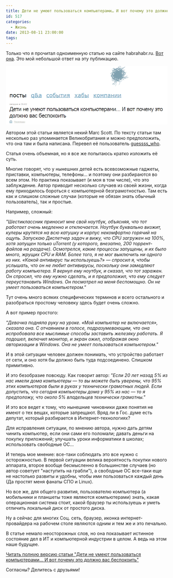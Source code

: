 ```yaml
---
title: Дети не умеют пользоваться компьютерами… И вот почему это должно вас беспокоить
id: 517
categories:
  - Жизнь
date: 2013-08-11 23:00:00
tags:
---
```


Только что я прочитал одноименную статью на сайте habrahabr.ru. [Вот она](http://habrahabr.ru/post/189706/). Это мой небольшой ответ на эту публикацию. <!--more-->

[![](/content/2013/08/Image-004.png)](/content/2013/08/Image-004.png)

Автором этой статьи является некий Marc Scott. По тексту статьи там несколько раз упоминается Великобритания и можно предположить, что она там и была написана. Перевел её пользователь [guessss_who](http://habrahabr.ru/users/guessss_who).

Статья очень объемная, но я все же попытаюсь кратко изложить её суть.

Многие говорят, что у нынешних детей есть всевозможные гаджеты, приставки, компьютеры, телефоны... и поэтому они разбираются во всем этом. Но практика показывает (и моя в том числе), что это заблуждение. Автор приводит несколько случаев из своей жизни, когда ему приходилось бороться с компьютерной безграмотностью. Там есть как и слишком сложные случаи (которые не обязан знать обычный пользователь), так и простые. 

Например, сложный:

_"Шестиклассник приносит мне свой ноутбук, объясняя, что тот работает очень медленно и отключается. Ноутбук буквально визжит, кулеры крутятся на всю катушку и корпус некомфортно горячий на ощупь. Запускаю Диспетчер задач и вижу, что CPU загружен на 100%, хотя запущен только uTorrent (у которого, внезапно, 200 торрент-файлов на раздаче). Осмотрелся, какие процессы запущены, и их было много, жрущих CPU и RAM. Более того, я не мог выключить ни одного из них. «Какой антивирус ты используешь?» — спросил я, чтобы услышать, что он не любит антивирусы, поскольку они замедляют работу компьютера. Я вернул ему ноутбук, и сказал, что тот заражен. Он спросил, что ему нужно сделать, и я предположил, что ему следует переустановить Windows. Он посмотрел на меня беспомощно. Он не умеет пользоваться компьютером."_

Тут очень много всяких специфических терминов и всего остального и разобраться простому человеку здесь будет очень сложно. 

А вот пример простого:

_"Девочка подняла руку на уроке. «Мой компьютер не включается», сказала она. С отчаянием в голосе, подразумевающим, что она испробовала все мыслимые способы заставить железяку работать. Я подошел, включил монитор, и экран ожил, отображая окно авторизации в Windows. Она не умеет пользоваться компьютером."_

И в этой ситуации человек должен понимать, что устройство работает от сети, и оно хотя бы должно быть туда подсоединено. Слишком примитивно.

И это безобразие повсюду. Как говорит автор: 
_"Если 20 лет назад 5% из нас имели дома компьютеры — то вы можете быть уверены, что 95% этих компьютеров были в руках у технически грамотных людей. Если допустить, что сегодня компьютеры дома у 95% из нас — то я предположу, что около 5% владельцев технически грамотны."_

И это все ведет к тому, что нынешние чиновники даже понятия не имеют о тех вещах, которые запрещают. Вряд ли в Гос. думе есть депутат, который разбирается в Интернет-технологиях? 

Для исправления ситуации, по мнению автора, нужно дать детям чинить компьютер, если они сами его поломали; давать деньги на покупку приложений; улучшать уроки информатики в школах; использовать свободные ОС...

И теперь мое мнение: все-таки соблюдать это все нужно с осторожностью. В первой ситуации велика вероятность покупки нового аппарата, второе вообще бесмысленно в большинстве случаев (но автор советует "наступить на грабли"), а свободные ОС все-таки еще не настолько развиты и удобны, чтобы ими пользоваться каждый день (Да простят меня фанаты СПО и Linux).

Но все же, для общего развития, пользователю компьютера (а мобильники и планшеты тоже являются компьютерами) знать, какая операционная система стоит, какой браузер ты используешь и уметь отличить локальный диск от простого диска.

Ну а сейчас для многих Соц. сеть, браузер, иконка интернет-провайдера на рабочем столе являются одним и тем же и это печально.

В статье немало неосторожных слов, но она показывает истинное состояние дел в ИТ и компьютерной индустрии в целом. А ведь на этом наше будущее. 

[Читать полную версию статьи "Дети не умеют пользоваться компьютерами… И вот почему это должно вас беспокоить" ](http://habrahabr.ru/post/189706/)

Согласны? Делитесь с друзьями!